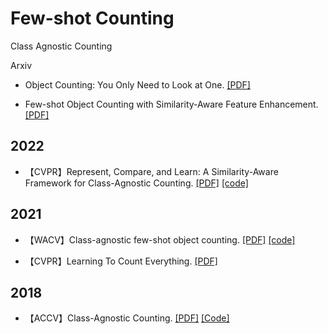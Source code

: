 # Few-shot Counting
Class Agnostic Counting

Arxiv
- Object Counting: You Only Need to Look at One. [[PDF]](https://arxiv.org/abs/2112.05993)

- Few-shot Object Counting with Similarity-Aware Feature Enhancement. [[PDF]](https://arxiv.org/pdf/2201.08959.pdf)

## 2022
- 【CVPR】Represent, Compare, and Learn: A Similarity-Aware Framework for Class-Agnostic Counting. [[PDF]](https://arxiv.org/abs/2203.08354) [[code]](https://github.com/flyinglynx/Bilinear-Matching-Network)

## 2021

- 【WACV】Class-agnostic few-shot object counting. [[PDF]](https://openaccess.thecvf.com/content/WACV2021/papers/Yang_Class-Agnostic_Few-Shot_Object_Counting_WACV_2021_paper.pdf) [[code]](https://github.com/SinicaGroup/Class-agnostic-Few-shot-Object-Counting)

- 【CVPR】Learning To Count Everything. [[PDF]](https://arxiv.org/pdf/2104.08391.pdf)


## 2018
- 【ACCV】Class-Agnostic Counting. [[PDF]](https://arxiv.org/pdf/1811.00472.pdf) [[Code]](https://github.com/erikalu/class-agnostic-counting)

